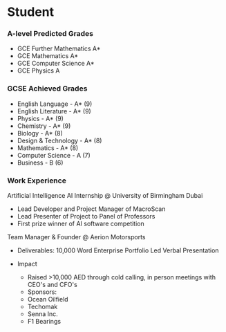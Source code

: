 # Student

### A-level Predicted Grades
- GCE Further Mathematics A*
- GCE Mathematics A*
- GCE Computer Science A* 
- GCE Physics A

### GCSE Achieved Grades
- English Language - A* (9) 
- English Literature - A* (9) 
- Physics - A* (9) 
- Chemistry - A* (9)
- Biology - A* (8) 
- Design & Technology - A* (8)
- Mathematics - A* (8) 
- Computer Science - A (7) 
- Business - B (6) 

### Work Experience 
Artificial Intelligence AI Internship @ University of Birmingham Dubai
- Lead Developer and Project Manager of MacroScan
- Lead Presenter of Project to Panel of Professors 
- First prize winner of AI software competition

Team Manager & Founder @ Aerion Motorsports
- Deliverables:
  10,000 Word Enterprise Portfolio
  Led Verbal Presentation

- Impact
  - Raised >10,000 AED through cold calling, in person meetings with CEO's and CFO's
  - Sponsors:
  - Ocean Oilfield
  - Techomak
  - Senna Inc.
  - F1 Bearings 

  
  
